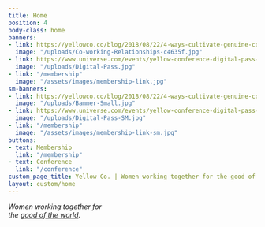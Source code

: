 ```yaml
---
title: Home
position: 4
body-class: home
banners:
- link: https://yellowco.co/blog/2018/08/22/4-ways-cultivate-genuine-coworker-relationships-benefit-company/
  image: "/uploads/Co-working-Relationships-c4635f.jpg"
- link: https://www.universe.com/events/yellow-conference-digital-pass-tickets-los-angeles-XHSCT7
  image: "/uploads/Digital-Pass.jpg"
- link: "/membership"
  image: "/assets/images/membership-link.jpg"
sm-banners:
- link: https://yellowco.co/blog/2018/08/22/4-ways-cultivate-genuine-coworker-relationships-benefit-company/
  image: "/uploads/Bammer-Small.jpg"
- link: https://www.universe.com/events/yellow-conference-digital-pass-tickets-los-angeles-XHSCT7
  image: "/uploads/Digital-Pass-SM.jpg"
- link: "/membership"
  image: "/assets/images/membership-link-sm.jpg"
buttons:
- text: Membership
  link: "/membership"
- text: Conference
  link: "/conference"
custom_page_title: Yellow Co. | Women working together for the good of the world.
layout: custom/home
---
```


<em>Women working together for <br class="hidden-xs-down"> the <u>good of the world</u>.</em>
